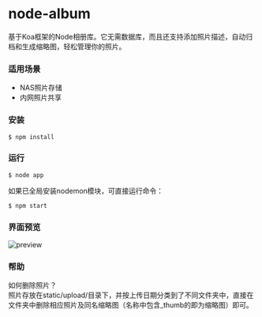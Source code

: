 # node-album
基于Koa框架的Node相册库。它无需数据库，而且还支持添加照片描述，自动归档和生成缩略图，轻松管理你的照片。 
### 适用场景 
* NAS照片存储
* 内网照片共享

### 安装

    $ npm install
    
### 运行

    $ node app

如果已全局安装nodemon模块，可直接运行命令：

    $ npm start

### 界面预览
![preview](https://github.com/biejun/node-album/blob/master/preview.png)

### 帮助
如何删除照片？  
照片存放在static/upload/目录下，并按上传日期分类到了不同文件夹中，直接在文件夹中删除相应照片及同名缩略图（名称中包含_thumb的即为缩略图）即可。

